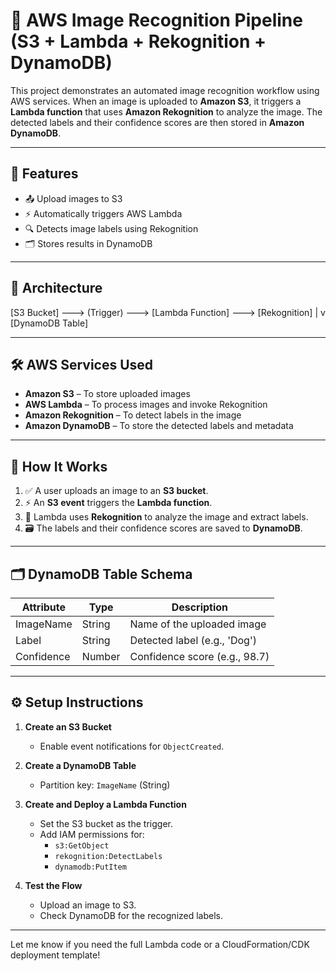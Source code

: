 # 🧠 AWS Image Recognition Pipeline (S3 + Lambda + Rekognition + DynamoDB)

This project demonstrates an automated image recognition workflow using AWS services. When an image is uploaded to **Amazon S3**, it triggers a **Lambda function** that uses **Amazon Rekognition** to analyze the image. The detected labels and their confidence scores are then stored in **Amazon DynamoDB**.

---

## 🚀 Features

- 📤 Upload images to S3
- ⚡ Automatically triggers AWS Lambda
- 🔍 Detects image labels using Rekognition
- 🗂️ Stores results in DynamoDB

---

## 🧱 Architecture

[S3 Bucket] ---> (Trigger) ---> [Lambda Function] ---> [Rekognition] | v [DynamoDB Table]


---

## 🛠️ AWS Services Used

- **Amazon S3** – To store uploaded images
- **AWS Lambda** – To process images and invoke Rekognition
- **Amazon Rekognition** – To detect labels in the image
- **Amazon DynamoDB** – To store the detected labels and metadata

---

## 🔄 How It Works

1. ✅ A user uploads an image to an **S3 bucket**.
2. ⚡ An **S3 event** triggers the **Lambda function**.
3. 🧠 Lambda uses **Rekognition** to analyze the image and extract labels.
4. 🗃️ The labels and their confidence scores are saved to **DynamoDB**.

---

## 🗂️ DynamoDB Table Schema

| Attribute   | Type   | Description                        |
|-------------|--------|------------------------------------|
| ImageName   | String | Name of the uploaded image         |
| Label       | String | Detected label (e.g., 'Dog')       |
| Confidence  | Number | Confidence score (e.g., 98.7)      |

---

## ⚙️ Setup Instructions

1. **Create an S3 Bucket**
   - Enable event notifications for `ObjectCreated`.

2. **Create a DynamoDB Table**
   - Partition key: `ImageName` (String)

3. **Create and Deploy a Lambda Function**
   - Set the S3 bucket as the trigger.
   - Add IAM permissions for:
     - `s3:GetObject`
     - `rekognition:DetectLabels`
     - `dynamodb:PutItem`

4. **Test the Flow**
   - Upload an image to S3.
   - Check DynamoDB for the recognized labels.

---

Let me know if you need the full Lambda code or a CloudFormation/CDK deployment template!

